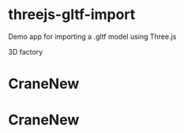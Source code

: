 # threejs-gltf-import

Demo app for importing a .gltf model using Three.js

3D factory

# CraneNew
# CraneNew
